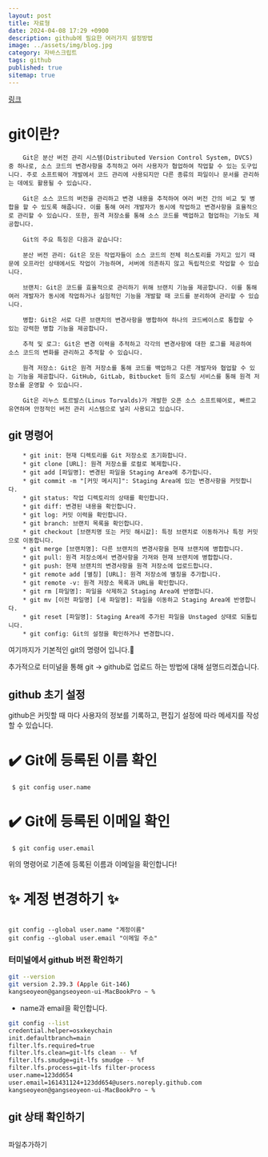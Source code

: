 ```yaml
---
layout: post
title: 자료형
date: 2024-04-08 17:29 +0900
description: github에 필요한 여러가지 설정방법
image: ../assets/img/blog.jpg
category: 자바스크립트
tags: github
published: true
sitemap: true
---
```


[링크](https://github.com/123dd654/123dd654.github.io)


# git이란?<br />
```
    Git은 분산 버전 관리 시스템(Distributed Version Control System, DVCS) 중 하나로, 소스 코드의 변경사항을 추적하고 여러 사용자가 협업하여 작업할 수 있는 도구입니다. 주로 소프트웨어 개발에서 코드 관리에 사용되지만 다른 종류의 파일이나 문서를 관리하는 데에도 활용될 수 있습니다.

    Git은 소스 코드의 버전을 관리하고 변경 내용을 추적하여 여러 버전 간의 비교 및 병합을 할 수 있도록 해줍니다. 이를 통해 여러 개발자가 동시에 작업하고 변경사항을 효율적으로 관리할 수 있습니다. 또한, 원격 저장소를 통해 소스 코드를 백업하고 협업하는 기능도 제공합니다.

    Git의 주요 특징은 다음과 같습니다:

    분산 버전 관리: Git은 모든 작업자들이 소스 코드의 전체 히스토리를 가지고 있기 때문에 오프라인 상태에서도 작업이 가능하며, 서버에 의존하지 않고 독립적으로 작업할 수 있습니다.

    브랜치: Git은 코드를 효율적으로 관리하기 위해 브랜치 기능을 제공합니다. 이를 통해 여러 개발자가 동시에 작업하거나 실험적인 기능을 개발할 때 코드를 분리하여 관리할 수 있습니다.

    병합: Git은 서로 다른 브랜치의 변경사항을 병합하여 하나의 코드베이스로 통합할 수 있는 강력한 병합 기능을 제공합니다.

    추적 및 로그: Git은 변경 이력을 추적하고 각각의 변경사항에 대한 로그를 제공하여 소스 코드의 변화를 관리하고 추적할 수 있습니다.

    원격 저장소: Git은 원격 저장소를 통해 코드를 백업하고 다른 개발자와 협업할 수 있는 기능을 제공합니다. GitHub, GitLab, Bitbucket 등의 호스팅 서비스를 통해 원격 저장소를 운영할 수 있습니다.

    Git은 리누스 토르발스(Linus Torvalds)가 개발한 오픈 소스 소프트웨어로, 빠르고 유연하며 안정적인 버전 관리 시스템으로 널리 사용되고 있습니다.
```


## git 명령어 
```
    * git init: 현재 디렉토리를 Git 저장소로 초기화합니다.
    * git clone [URL]: 원격 저장소를 로컬로 복제합니다.
    * git add [파일명]: 변경된 파일을 Staging Area에 추가합니다.
    * git commit -m "[커밋 메시지]": Staging Area에 있는 변경사항을 커밋합니다.
    * git status: 작업 디렉토리의 상태를 확인합니다.
    * git diff: 변경된 내용을 확인합니다.
    * git log: 커밋 이력을 확인합니다.
    * git branch: 브랜치 목록을 확인합니다.
    * git checkout [브랜치명 또는 커밋 해시값]: 특정 브랜치로 이동하거나 특정 커밋으로 이동합니다.
    * git merge [브랜치명]: 다른 브랜치의 변경사항을 현재 브랜치에 병합합니다.
    * git pull: 원격 저장소에서 변경사항을 가져와 현재 브랜치에 병합합니다.
    * git push: 현재 브랜치의 변경사항을 원격 저장소에 업로드합니다.
    * git remote add [별칭] [URL]: 원격 저장소에 별칭을 추가합니다.
    * git remote -v: 원격 저장소 목록과 URL을 확인합니다.
    * git rm [파일명]: 파일을 삭제하고 Staging Area에 반영합니다.
    * git mv [이전 파일명] [새 파일명]: 파일을 이동하고 Staging Area에 반영합니다.
    * git reset [파일명]: Staging Area에 추가된 파일을 Unstaged 상태로 되돌립니다.
    * git config: Git의 설정을 확인하거나 변경합니다.
```

여기까지가 기본적인 git의 명령어 입니다.🫠




추가적으로 터미널을 통해 git -> github로 업로드 하는 방법에 대해 설명드리곘습니다.

## github 초기 설정
github은 커밋할 때 마다 사용자의 정보를 기록하고, 편집기 설정에 따라 메세지를 작성할 수 있습니다.<br />

<h1 id="#">✔️ Git에 등록된 이름 확인</h1>
<pre class= "lenguage-git">
<code class="lenguage-git"> $ git config user.name</code></pre>

<h1 id="#">✔️ Git에 등록된 이메일 확인</h1>
<pre class= "lenguage-git">
<code class="lenguage-git"> $ git config user.email</code></pre>

<p>위의 명령어로 기존에 등록된 이름과 이메일을 확인합니다!

<h1 id="#">✨ 계정 변경하기 ✨</h1>
<pre class= "lenguage-git">
<code class="lenguage-git">
git config --global user.name "계정이름"
git config --global user.email "이메일 주소"</code></pre>

### 터미널에서 github 버전 확인하기
````bash
git --version
git version 2.39.3 (Apple Git-146)
kangseoyeon@gangseoyeon-ui-MacBookPro ~ % 
````

- name과 email을 확인합니다.
````bash
git config --list
credential.helper=osxkeychain
init.defaultbranch=main
filter.lfs.required=true
filter.lfs.clean=git-lfs clean -- %f
filter.lfs.smudge=git-lfs smudge -- %f
filter.lfs.process=git-lfs filter-process
user.name=123dd654
user.email=161431124+123dd654@users.noreply.github.com
kangseoyeon@gangseoyeon-ui-MacBookPro ~ % 
````

## git 상태 확인하기
```git status
````

파일추가하기
````
````
